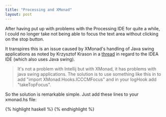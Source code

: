 ```yaml
---
title: "Processing and XMonad"
layout: post
---
```


After having put up with problems with the Processing IDE for quite a
while, I could no longer take not being able to focus the text area
without clicking on the stop button.

It transpires this is an issue caused by XMonad's handling of Java swing
applications as noted by Krzysztof Krason in a [thread](http://youtrack.jetbrains.com/issue/IDEA-65637)
in regard to the IDEA IDE (which also uses Java swing).

> It's not a problem with Intellij but with XMonad, it has problems with
> java swing applications.
> The solution is to use something like this in to add "import
> XMonad.Hooks.ICCCMFocus" and in your logHook add "takeTopFocus".

So the solution is remarkable simple. Just add these lines to your
xmonad.hs file:

{% highlight haskell %}
{% endhighlight %}

